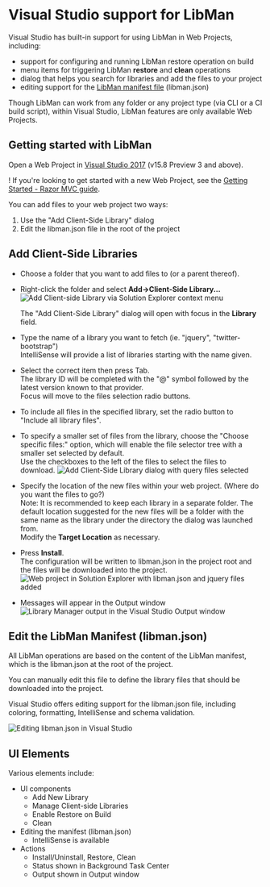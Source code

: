# Visual Studio support for LibMan

Visual Studio has built-in support for using LibMan in Web Projects, including:

- support for configuring and running LibMan restore operation on build
- menu items for triggering LibMan **restore** and **clean** operations
- dialog that helps you search for libraries and add the files to your project
- editing support for the [LibMan manifest file](libman-manifest) (libman.json)

Though LibMan can work from any folder or any project type (via CLI or a CI build script), within Visual Studio, LibMan features are only available Web Projects.

## Getting started with LibMan

Open a Web Project in [Visual Studio 2017](https://visualstudio.com/vs) (v15.8 Preview 3 and above).

! If you're looking to get started with a new Web Project, see the [Getting Started - Razor MVC guide](getting-started-with-web).

You can add files to your web project two ways:
1. Use the "Add Client-Side Library" dialog
2. Edit the libman.json file in the root of the project

## Add Client-Side Libraries

- Choose a folder that you want to add files to (or a parent thereof).
- Right-click the folder and select **Add->Client-Side Library...**<br>
  ![Add Client-side Library via Solution Explorer context menu](https://user-images.githubusercontent.com/17131343/42005703-baa86756-7a2a-11e8-8a7b-791b75835c6a.png)

  The "Add Client-Side Library" dialog will open with focus in the **Library** field.<br>
- Type the name of a library you want to fetch (ie. "jquery", "twitter-bootstrap")<br>
  IntelliSense will provide a list of libraries starting with the name given.
- Select the correct item then press Tab.<br>
  The library ID will be completed with the "@" symbol followed by the latest version known to that provider.<br>
  Focus will move to the files selection radio buttons.
- To include all files in the specified library, set the radio button to "Include all library files".
- To specify a smaller set of files from the library, choose the "Choose specific files:" option, which will enable the file selector tree with a smaller set selected by default.<br>
  Use the checkboxes to the left of the files to select the files to download.
![Add Client-Side Library dialog with query files selected](https://user-images.githubusercontent.com/17131343/41642784-2499ab88-741e-11e8-9b62-db503d17b660.png)
- Specify the location of the new files within your web project. (Where do you want the files to go?)<br>
  Note: It is recommended to keep each library in a separate folder. The default location suggested for the new files will be a folder with the same name as the library under the directory the dialog was launched from.<br>
  Modify the **Target Location** as necessary.
- Press **Install**.<br>
  The configuration will be written to libman.json in the project root and the files will be downloaded into the project.<br>
![Web project in Solution Explorer with libman.json and jquery files added](https://user-images.githubusercontent.com/17131343/41643578-72bee682-7420-11e8-8008-66dfac003f6a.png)
- Messages will appear in the Output window
![Library Manager output in the Visual Studio Output window](https://user-images.githubusercontent.com/17131343/41643377-d6e4e32e-741f-11e8-9d64-9b62a952f2af.png)

## Edit the LibMan Manifest (libman.json)

All LibMan operations are based on the content of the LibMan manifest, which is the libman.json at the root of the project.

You can manually edit this file to define the library files that should be downloaded into the project.

Visual Studio offers editing support for the libman.json file, including coloring, formatting, IntelliSense and schema validation.

![Editing libman.json in Visual Studio](https://user-images.githubusercontent.com/17131343/41644228-4a552b50-7422-11e8-9a14-0704b5a60f17.png)

## UI Elements
Various elements include:
- UI components
  - Add New Library
  - Manage Client-side Libraries
  - Enable Restore on Build
  - Clean
- Editing the manifest (libman.json)
  - IntelliSense is available
- Actions
  - Install/Uninstall, Restore, Clean
  - Status shown in Background Task Center
  - Output shown in Output window